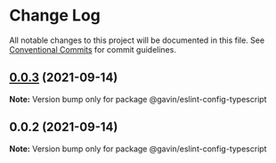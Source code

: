 # Change Log

All notable changes to this project will be documented in this file.
See [Conventional Commits](https://conventionalcommits.org) for commit guidelines.

## [0.0.3](https://github.com/G-G-boy/fabric/compare/@gavin/eslint-config-typescript@0.0.2...@gavin/eslint-config-typescript@0.0.3) (2021-09-14)

**Note:** Version bump only for package @gavin/eslint-config-typescript





## 0.0.2 (2021-09-14)

**Note:** Version bump only for package @gavin/eslint-config-typescript
